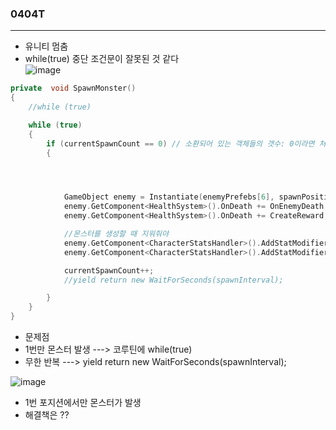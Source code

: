 ### 0404T  
---  

- 유니티 멈춤
 - while(true) 중단 조건문이 잘못된 것 같다  
![image](https://github.com/s8st/20240320FinalProject/assets/153998744/56f15ff9-3115-4281-b15c-44ed06b2f912)


```cpp
private  void SpawnMonster()
{
    //while (true)

    while (true)
    {
        if (currentSpawnCount == 0) // 소환되어 있는 객체들의 갯수: 0이라면 처음이거나 다 잡았거나
        {




            GameObject enemy = Instantiate(enemyPrefebs[6], spawnPositionsRoot.position, Quaternion.identity);
            enemy.GetComponent<HealthSystem>().OnDeath += OnEnemyDeath;
            enemy.GetComponent<HealthSystem>().OnDeath += CreateReward;

            //몬스터를 생성할 때 지워줘야
            enemy.GetComponent<CharacterStatsHandler>().AddStatModifier(defaultStats);
            enemy.GetComponent<CharacterStatsHandler>().AddStatModifier(rangedStats);

            currentSpawnCount++;
            //yield return new WaitForSeconds(spawnInterval);

        }
    }
}
```
- 문제점
 - 1번만 몬스터 발생 ---> 코루틴에 while(true)
 - 무한 반복 ---> yield return new WaitForSeconds(spawnInterval); 



 ![image](https://github.com/s8st/20240320FinalProject/assets/153998744/fcd59047-7f0f-401d-8df5-ca80adfc7710)

- 1번 포지션에서만 몬스터가 발생
 - 해결책은 ??
